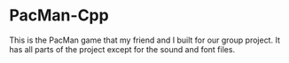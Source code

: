 # PacMan-Cpp
This is the PacMan game that my friend and I built for our group project. It has all parts of the project except for the sound and font files.
